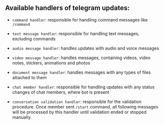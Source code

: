 ## Available handlers of telegram updates:

- `command handler`: responsible for handling command messages like `/command`

- `text message handler`: responsible for handling text messages, excluding commands

- `audio message handler`: handles updates with audio and voice messages

- `video message handler`: handles messages, containing videos, video notes, stickers, animations and photos

- `document message handler`: handles messages with any types of files attached to them

- `chat member handler`: responsible for handling updates with any status changes of chat members, where bot is present

- `conversation validation handler`: responsible for the validation procedure. Once member sent `/start` command, all following messages will be processed by this handler until validation ended or stopped manually.